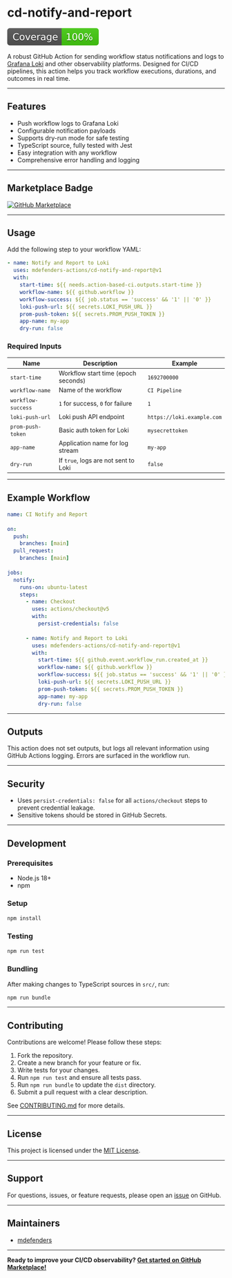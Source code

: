 # cd-notify-and-report

[![Test Coverage](./badges/coverage.svg)](./coverage/lcov-report/index.html)

A robust GitHub Action for sending workflow status notifications and logs to
[Grafana Loki](https://grafana.com/oss/loki/) and other observability platforms.
Designed for CI/CD pipelines, this action helps you track workflow executions,
durations, and outcomes in real time.

---

## Features

- Push workflow logs to Grafana Loki
- Configurable notification payloads
- Supports dry-run mode for safe testing
- TypeScript source, fully tested with Jest
- Easy integration with any workflow
- Comprehensive error handling and logging

---

## Marketplace Badge

[![GitHub Marketplace](https://img.shields.io/badge/Marketplace-View-blue?logo=github)](https://github.com/marketplace/actions/cd-notify-and-report)

---

## Usage

Add the following step to your workflow YAML:

```yaml
- name: Notify and Report to Loki
  uses: mdefenders-actions/cd-notify-and-report@v1
  with:
    start-time: ${{ needs.action-based-ci.outputs.start-time }} 
    workflow-name: ${{ github.workflow }}
    workflow-success: ${{ job.status == 'success' && '1' || '0' }}
    loki-push-url: ${{ secrets.LOKI_PUSH_URL }}
    prom-push-token: ${{ secrets.PROM_PUSH_TOKEN }}
    app-name: my-app
    dry-run: false
```

### Required Inputs

| Name               | Description                          | Example                    |
| ------------------ | ------------------------------------ | -------------------------- |
| `start-time`       | Workflow start time (epoch seconds)  | `1692700000`               |
| `workflow-name`    | Name of the workflow                 | `CI Pipeline`              |
| `workflow-success` | `1` for success, `0` for failure     | `1`                        |
| `loki-push-url`    | Loki push API endpoint               | `https://loki.example.com` |
| `prom-push-token`  | Basic auth token for Loki            | `mysecrettoken`            |
| `app-name`         | Application name for log stream      | `my-app`                   |
| `dry-run`          | If `true`, logs are not sent to Loki | `false`                    |

---

## Example Workflow

```yaml
name: CI Notify and Report

on:
  push:
    branches: [main]
  pull_request:
    branches: [main]

jobs:
  notify:
    runs-on: ubuntu-latest
    steps:
      - name: Checkout
        uses: actions/checkout@v5
        with:
          persist-credentials: false

      - name: Notify and Report to Loki
        uses: mdefenders-actions/cd-notify-and-report@v1
        with:
          start-time: ${{ github.event.workflow_run.created_at }}
          workflow-name: ${{ github.workflow }}
          workflow-success: ${{ job.status == 'success' && '1' || '0' }}
          loki-push-url: ${{ secrets.LOKI_PUSH_URL }}
          prom-push-token: ${{ secrets.PROM_PUSH_TOKEN }}
          app-name: my-app
          dry-run: false
```

---

## Outputs

This action does not set outputs, but logs all relevant information using GitHub
Actions logging. Errors are surfaced in the workflow run.

---

## Security

- Uses `persist-credentials: false` for all `actions/checkout` steps to prevent
  credential leakage.
- Sensitive tokens should be stored in GitHub Secrets.

---

## Development

### Prerequisites

- Node.js 18+
- npm

### Setup

```bash
npm install
```

### Testing

```bash
npm run test
```

### Bundling

After making changes to TypeScript sources in `src/`, run:

```bash
npm run bundle
```

---

## Contributing

Contributions are welcome! Please follow these steps:

1. Fork the repository.
1. Create a new branch for your feature or fix.
1. Write tests for your changes.
1. Run `npm run test` and ensure all tests pass.
1. Run `npm run bundle` to update the `dist` directory.
1. Submit a pull request with a clear description.

See [CONTRIBUTING.md](CONTRIBUTING.md) for more details.

---

## License

This project is licensed under the [MIT License](LICENSE).

---

## Support

For questions, issues, or feature requests, please open an
[issue](https://github.com/mdefenders-actions/cd-notify-and-report/issues) on
GitHub.

---

## Maintainers

- [mdefenders](https://github.com/mdefenders)

---

**Ready to improve your CI/CD observability?
[Get started on GitHub Marketplace!](https://github.com/marketplace/actions/cd-notify-and-report)**
